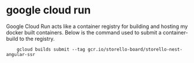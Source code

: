 # google cloud run


Google Cloud Run acts like a container registry for building and hosting my
docker built containers. Below is the command used to submit a container-build to the registry.

```
    gcloud builds submit --tag gcr.io/storello-board/storello-nest-angular-ssr
```